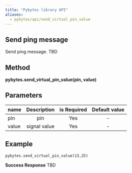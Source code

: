 ```yaml
---
title: "Pybytes library API"
aliases:
  - pybytes/api/send_virtual_pin_value
---
```


**Send ping message**
----
  Send ping message. TBD

**Method**
----
**pybytes.send_virtual_pin_value(pin, value)**

**Parameters**
----
| name  | Description   | is Required    | Default value
| ------------- |:-------------:|:-------------:|:-------------:|
| pin   | pin  | Yes   | - |
| value   | signal value  | Yes   | - |

**Example**
----
`pybytes.send_virtual_pin_value(13,25)`

**Success Response**
TBD
